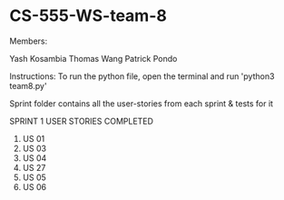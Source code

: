 # CS-555-WS-team-8

Members:

Yash Kosambia
Thomas Wang
Patrick Pondo

Instructions:
To run the python file, open the terminal and run 'python3 team8.py'

Sprint folder contains all the user-stories from each sprint & tests for it


SPRINT 1 
USER STORIES COMPLETED 

1. US 01
2. US 03
3. US 04
4. US 27
5. US 05
6. US 06
